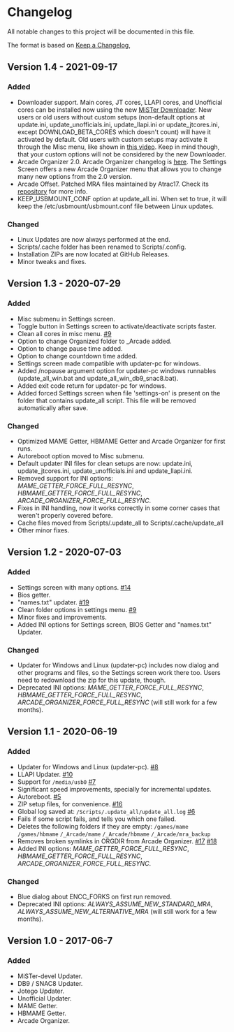 # Changelog

All notable changes to this project will be documented in this file.

The format is based on [Keep a Changelog](https://keepachangelog.com/en/1.0.0/),

## Version 1.4 - 2021-09-17

### Added
- Downloader support. Main cores, JT cores, LLAPI cores, and Unofficial cores can be installed now using the new [MiSTer Downloader](https://github.com/MiSTer-devel/Downloader_MiSTer/). New users or old users without custom setups (non-default options at update.ini, update_unofficials.ini, update_llapi.ini or update_jtcores.ini, except DOWNLOAD_BETA_CORES which doesn't count) will have it activated by default. Old users with custom setups may activate it through the Misc menu, like shown in [this video](https://www.youtube.com/watch?v=0DgLUXY3jvU). Keep in mind though, that your custom options will not be considered by the new Downloader.
- Arcade Organizer 2.0. Arcade Organizer changelog is [here](https://github.com/theypsilon/_arcade-organizer/blob/master/CHANGELOG.md). The Settings Screen offers a new Arcade Organizer menu that allows you to change many new options from the 2.0 version.
- Arcade Offset. Patched MRA files maintained by Atrac17. Check its [repository](https://github.com/atrac17/Arcade_Offset) for more info.
- KEEP_USBMOUNT_CONF option at update_all.ini. When set to true, it will keep the /etc/usbmount/usbmount.conf file between Linux updates.

### Changed
- Linux Updates are now always performed at the end.
- Scripts/.cache folder has been renamed to Scripts/.config.
- Installation ZIPs are now located at GitHub Releases.
- Minor tweaks and fixes.

## Version 1.3 - 2020-07-29

### Added
- Misc submenu in Settings screen.
- Toggle button in Settings screen to activate/deactivate scripts faster.
- Clean all cores in misc menu. [#9](https://github.com/theypsilon/Update_All_MiSTer/issues/9)
- Option to change Organized folder to _Arcade added.
- Option to change pause time added.
- Option to change countdown time added.
- Settings screen made compatible with updater-pc for windows.
- Added /nopause argument option for updater-pc windows runnables (update_all_win.bat and update_all_win_db9_snac8.bat).
- Added exit code return for updater-pc for windows.
- Added forced Settings screen when file 'settings-on' is present on the folder that contains update_all script. This file will be removed automatically after save.

### Changed
- Optimized MAME Getter, HBMAME Getter and Arcade Organizer for first runs.
- Autoreboot option moved to Misc submenu.
- Default updater INI files for clean setups are now: update.ini, update_jtcores.ini, update_unofficials.ini and update_llapi.ini.
- Removed support for INI options: *MAME_GETTER_FORCE_FULL_RESYNC*, *HBMAME_GETTER_FORCE_FULL_RESYNC*, *ARCADE_ORGANIZER_FORCE_FULL_RESYNC*.
- Fixes in INI handling, now it works correctly in some corner cases that weren't properly covered before.
- Cache files moved from Scripts/.update_all to Scripts/.cache/update_all
- Other minor fixes.

## Version 1.2 - 2020-07-03

### Added
- Settings screen with many options. [#14](https://github.com/theypsilon/Update_All_MiSTer/issues/14)
- Bios getter.
- "names.txt" updater. [#19](https://github.com/theypsilon/Update_All_MiSTer/issues/19)
- Clean folder options in settings menu. [#9](https://github.com/theypsilon/Update_All_MiSTer/issues/9)
- Minor fixes and improvements.
- Added INI options for Settings screen, BIOS Getter and "names.txt" Updater.

### Changed
- Updater for Windows and Linux (updater-pc) includes now dialog and other programs and files, so the Settings screen work there too. Users need to redownload the zip for this update, though.
- Deprecated INI options: *MAME_GETTER_FORCE_FULL_RESYNC*, *HBMAME_GETTER_FORCE_FULL_RESYNC*, *ARCADE_ORGANIZER_FORCE_FULL_RESYNC* (will still work for a few months).

## Version 1.1 - 2020-06-19

### Added
- Updater for Windows and Linux (updater-pc). [#8](https://github.com/theypsilon/Update_All_MiSTer/issues/8)
- LLAPI Updater. [#10](https://github.com/theypsilon/Update_All_MiSTer/issues/10)
- Support for `/media/usb0` [#7](https://github.com/theypsilon/Update_All_MiSTer/issues/7)
- Significant speed improvements, specially for incremental updates.
- Autoreboot. [#5](https://github.com/theypsilon/Update_All_MiSTer/issues/5)
- ZIP setup files, for convenience. [#16](https://github.com/theypsilon/Update_All_MiSTer/issues/16)
- Global log saved at: `/Scripts/.update_all/update_all.log` [#6](https://github.com/theypsilon/Update_All_MiSTer/issues/6)
- Fails if some script fails, and tells you which one failed.
- Deletes the following folders if they are empty: `/games/mame` `/games/hbmame` `/_Arcade/mame` `/_Arcade/hbmame` `/_Arcade/mra_backup`
- Removes broken symlinks in ORGDIR from Arcade Organizer. [#17](https://github.com/theypsilon/Update_All_MiSTer/issues/17) [#18](https://github.com/theypsilon/Update_All_MiSTer/issues/18)
- Added INI options: *MAME_GETTER_FORCE_FULL_RESYNC*, *HBMAME_GETTER_FORCE_FULL_RESYNC*, *ARCADE_ORGANIZER_FORCE_FULL_RESYNC*.

### Changed
- Blue dialog about ENCC_FORKS on first run removed.
- Deprecated INI options: *ALWAYS_ASSUME_NEW_STANDARD_MRA*, *ALWAYS_ASSUME_NEW_ALTERNATIVE_MRA* (will still work for a few months).

## Version 1.0 - 2017-06-7

### Added
- MiSTer-devel Updater.
- DB9 / SNAC8 Updater.
- Jotego Updater.
- Unofficial Updater.
- MAME Getter.
- HBMAME Getter.
- Arcade Organizer.
